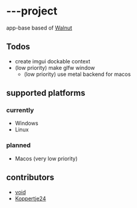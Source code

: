 # ---project

app-base based of [Walnut](https://github.com/TheCherno/Walnut)

## Todos

- create imgui dockable context
- (low priority) make glfw window
  - (low priority) use metal backend for macos

## supported platforms

### currently

- Windows
- Linux

### planned

- Macos (very low priority)

## contributors

- [void](https://github.com/gamepro110)
- [Koppertje24](https://github.com/koppertje24)
